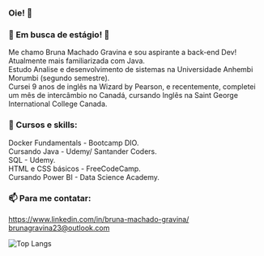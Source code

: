 ### Oie! 👋

### 🔭 Em busca de estágio! 🔭

Me chamo Bruna Machado Gravina e sou aspirante a back-end Dev! Atualmente mais familiarizada com Java. <br />
Estudo Analise e desenvolvimento de sistemas na Universidade Anhembi Morumbi (segundo semestre).<br />
Cursei 9 anos de inglês na Wizard by Pearson, e recentemente, completei um mês de intercâmbio no Canadá, cursando Inglês na Saint George International College Canada. 

### 🌱 Cursos e skills:
Docker Fundamentals - Bootcamp DIO. <br/>
Cursando Java - Udemy/ Santander Coders.<br />
SQL - Udemy. <br/>
HTML e CSS básicos - FreeCodeCamp.<br />
Cursando Power BI - Data Science Academy. <br />

### 📫 Para me contatar:
https://www.linkedin.com/in/bruna-machado-gravina/ <br />
brunagravina23@outlook.com

![Top Langs](https://github-readme-stats.vercel.app/api/top-langs/?username=anuraghazra&hide_progress=true)








